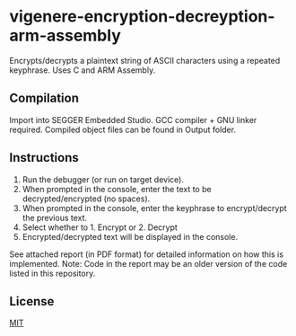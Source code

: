 # vigenere-encryption-decreyption-arm-assembly
Encrypts/decrypts a plaintext string of ASCII characters using a repeated keyphrase. Uses C and ARM Assembly.

## Compilation
Import into SEGGER Embedded Studio. GCC compiler + GNU linker required. Compiled object files can be found in Output folder.

## Instructions
1. Run the debugger (or run on target device).
2. When prompted in the console, enter the text to be decrypted/encrypted (no spaces).
3. When prompted in the console, enter the keyphrase to encrypt/decrypt the previous text.
4. Select whether to 1. Encrypt or 2. Decrypt
5. Encrypted/decrypted text will be displayed in the console.

See attached report (in PDF format) for detailed information on how this is implemented.
Note: Code in the report may be an older version of the code listed in this repository.

## License
[MIT](https://choosealicense.com/licenses/mit/)
